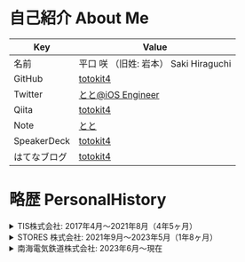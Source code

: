 # 自己紹介 About Me

| Key | Value |
| --- | --- |
| 名前 | 平口 咲 （旧姓: 岩本） Saki Hiraguchi |
| GitHub | [totokit4](https://github.com/totokit4) |
| Twitter | [とと@iOS Engineer](https://twitter.com/totokit4) |
| Qiita | [totokit4](https://qiita.com/totokit4) |
| Note | [とと](https://note.com/totokit4) |
| SpeakerDeck | [totokit4](https://speakerdeck.com/totokit4) |
| はてなブログ | [totokit4](https://totokit4.hatenablog.com/) |

# 略歴 PersonalHistory

<details><summary> TIS株式会社: 2017年4月〜2021年8月（4年5ヶ月） </summary>

- 2017年12月〜2020年3月（2年4ヶ月）： クレジットカード・電子マネー決済系iOSアプリ開発
  - 要件定義にもとづいた設計やテスト、保守運用を担当。
  - 2018年ごろから上流工程に携わり、クライアントへのヒアリング、要件定義なども担当。
  - 客先常駐だったため、社内外の様々な関係者と仕事をする。
- 2020年4月~2021年8月（1年5ヶ月）： ポイント決済系iOSアプリ開発
  - 引き続き、客先常駐。
  - 約3名～6名規模のリーダーとして、全体の進行管理や案件の見積もり、メンバーのマネジメントも経験。

</details>

<details><summary> STORES 株式会社: 2021年9月〜2023年5月（1年8ヶ月） </summary>

- 2021年9月〜2023年5月（1年8ヶ月）：クレカ・電子マネー決済系iOSアプリ開発
  - 前職での業務知識を活かす。
  - 上流工程から離れ、自社サービスを設計・開発する仕事に集中。
  - 社外の勉強会の参加やアウトプット量を増やしている。
  
</details>

<details><summary> 南海電気鉄道株式会社: 2023年6月〜現在 </summary>

- 2023年6月〜現在：モバイルアプリ新規開発
  - 新規モバイルアプリ（iOS/Android）開発プロジェクトのチームリーダーを担当
  - RFP作成/内製支援ベンダー選定からプロジェクト要件定義作成から携わる。
  - 社内初のモバイルアプリ開発内製チームの立ち上げを進め、同時に社内エンジニア育成も進めている
  
</details>
